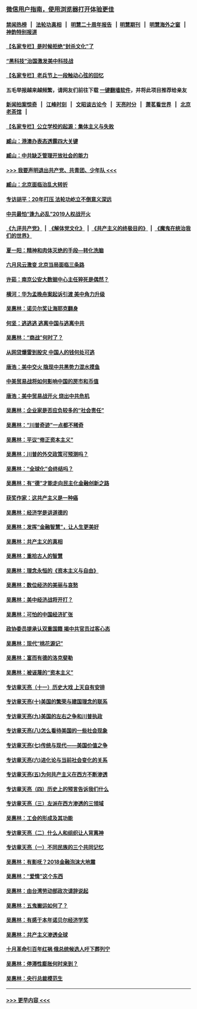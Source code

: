 ### [微信用户指南，使用浏览器打开体验更佳](https://github.com/gfw-breaker/banned-news1/blob/master/indexes/wechat-guide.md?t=0)
#### [禁闻热榜](热点新闻.md?t=0)  &nbsp;&nbsp;|&nbsp;&nbsp; [法轮功真相](https://github.com/gfw-breaker/truth/blob/master/README.md?t=0) &nbsp;&nbsp;|&nbsp;&nbsp; [明慧二十周年报告](https://github.com/gfw-breaker/mh-reports/blob/master/README.md?t=0) &nbsp;&nbsp;|&nbsp;&nbsp;[明慧期刊](https://github.com/gfw-breaker/mh-qikan) &nbsp;&nbsp;|&nbsp;&nbsp; [明慧海外之窗](https://github.com/gfw-breaker/mh-news/blob/master/README.md?t=0) &nbsp;&nbsp;|&nbsp;&nbsp; [神韵特别报道](https://github.com/gfw-breaker/mh-news/blob/master/shenyun.md?t=0)
#### [【名家专栏】是时候拒绝“封杀文化”了](../pages/nsc423/n11814093.md?t=02150744) 
#### [“黑科技”治国激发美中科技战](../pages/nsc423/n11638056.md?t=02150744) 
#### [【名家专栏】老兵节上一段触动心弦的回忆](../pages/nsc423/n11646016.md?t=02150744) 
#### 五毛举报越来越频繁，请网友们前往下载 [一键翻墙软件](https://github.com/gfw-breaker/ssr-accounts)，并将此项目推荐给亲友
#### [新闻拍案惊奇](https://github.com/gfw-breaker/banned-news1/blob/master/pages/link4.md) &nbsp;&nbsp;|&nbsp;&nbsp; [江峰时刻](https://github.com/gfw-breaker/banned-news1/blob/master/pages/link4.md) &nbsp;&nbsp;|&nbsp;&nbsp; [文昭谈古论今](https://github.com/gfw-breaker/banned-news1/blob/master/pages/link4.md) &nbsp;&nbsp;|&nbsp;&nbsp; [天亮时分](https://github.com/gfw-breaker/banned-news1/blob/master/pages/link4.md) &nbsp;&nbsp;|&nbsp;&nbsp; [萧茗看世界](https://github.com/gfw-breaker/banned-news1/blob/master/pages/link4.md) &nbsp;&nbsp;|&nbsp;&nbsp; [北京老茶馆](https://github.com/gfw-breaker/banned-news1/blob/master/pages/link4.md) &nbsp;&nbsp;|&nbsp;&nbsp; 
#### [【名家专栏】公立学校的起源：集体主义与失败](../pages/nsc423/n11601833.md?t=02150744) 
#### [臧山：港澳办表态透露四大关键](../pages/nsc423/n11421628.md?t=02150744) 
#### [臧山：中共缺乏管理开放社会的能力](../pages/nsc423/n11407457.md?t=02150744) 
#### [>>> 我要声明退出共产党、共青团、少年队 <<<](https://github.com/begood0513/goodnews/blob/master/quit/letter.md) 
#### [臧山：北京面临治乱大转折](../pages/nsc423/n11406895.md?t=02150744) 
#### [专访胡平：20年打压 法轮功屹立不倒意义深远](../pages/nsc423/n11398800.md?t=02150744) 
#### [中共最怕“逢九必乱”2019人权战开火](../pages/nsc423/n11385248.md?t=02150744) 
#### [《九评共产党》](https://github.com/begood0513/9ping.md/blob/master/README.md) &nbsp;|&nbsp; [《解体党文化》](../../../../jtdwh.md/blob/master/README.md)  &nbsp;|&nbsp; [《共产主义的终极目的》](../../../../gczydzjmd.md/blob/master/README.md) &nbsp;|&nbsp; [《魔鬼在统治我们的世界》](../../../../mgztzwmdsj.md/blob/master/README.md) 
#### [夏一阳：精神和肉体灭绝的手段—转化洗脑](../pages/nsc423/n11368250.md?t=02150744) 
#### [六月风云激变 北京当局面临三条路](../pages/nsc423/n11313668.md?t=02150744) 
#### [许茹：南京公安大数据中心主任猝死是偶然？](../pages/nsc423/n11064744.md?t=02150744) 
#### [横河：华为孟晚舟案起诉引渡 美中角力升级](../pages/nsc423/n11027230.md?t=02150744) 
#### [吴惠林：诺贝尔奖让海耶克翻身](../pages/nsc423/n10890049.md?t=02150744) 
#### [何坚：逃逃逃 逃离中国与逃离中共](../pages/nsc423/n10592891.md?t=02150744) 
#### [吴惠林：“商战”何时了？](../pages/nsc423/n10573558.md?t=02150744) 
#### [从网贷爆雷到股灾 中国人的钱何处可逃](../pages/nsc423/n10572800.md?t=02150744) 
#### [唐浩：美中交火 隐现中共黑势力混水摸鱼](../pages/nsc423/n10544040.md?t=02150744) 
#### [中美贸易战将如何影响中国的房市和币值](../pages/nsc423/n10543697.md?t=02150744) 
#### [唐浩：美中贸易战开火 烧出中共危机](../pages/nsc423/n10540126.md?t=02150744) 
#### [吴惠林：企业家是否应负较多的“社会责任”](../pages/nsc423/n10535022.md?t=02150744) 
#### [吴惠林：“川普奇迹”一点都不稀奇](../pages/nsc423/n10512808.md?t=02150744) 
#### [吴惠林：平议“修正资本主义”](../pages/nsc423/n10495724.md?t=02150744) 
#### [吴惠林：川普的外交政策可预测吗？](../pages/nsc423/n10462387.md?t=02150744) 
#### [吴惠林：“全球化”会终结吗？](../pages/nsc423/n10452838.md?t=02150744) 
#### [吴惠林：有“德”才能走向民主化金融创新之路](../pages/nsc423/n10432292.md?t=02150744) 
#### [获奖作家：这共产主义是一种癌](../pages/nsc423/n10431541.md?t=02150744) 
#### [吴惠林：经济学是讲道德的](../pages/nsc423/n10398014.md?t=02150744) 
#### [吴惠林：发挥“金融智慧”，让人生更美好](../pages/nsc423/n10375019.md?t=02150744) 
#### [吴惠林：共产主义的真相](../pages/nsc423/n10351394.md?t=02150744) 
#### [吴惠林：重拾古人的智慧](../pages/nsc423/n10337691.md?t=02150744) 
#### [吴惠林：理念永恒的《资本主义与自由》](../pages/nsc423/n10316274.md?t=02150744) 
#### [吴惠林：数位经济的美丽与哀愁](../pages/nsc423/n10292946.md?t=02150744) 
#### [吴惠林：美中经济战将开打？](../pages/nsc423/n10258825.md?t=02150744) 
#### [吴惠林：可怕的中国经济扩张](../pages/nsc423/n10219147.md?t=02150744) 
#### [政协委员提承认双重国籍 揭中共官员过客心态](../pages/nsc423/n10208809.md?t=02150744) 
#### [吴惠林：现代“桃花源记”](../pages/nsc423/n10185234.md?t=02150744) 
#### [吴惠林：富而有德的洛克斐勒](../pages/nsc423/n10142264.md?t=02150744) 
#### [吴惠林：被诬蔑的“资本主义”](../pages/nsc423/n10124816.md?t=02150744) 
#### [专访章天亮（十一）历史大戏 上天自有安排](../pages/nsc423/n10094905.md?t=02150744) 
#### [专访章天亮(十)美国的繁荣与建国理念的联系](../pages/nsc423/n10094899.md?t=02150744) 
#### [专访章天亮(九)美国的左右之争和川普执政](../pages/nsc423/n10094889.md?t=02150744) 
#### [专访章天亮(八)怎么看待美国的一些社会现象](../pages/nsc423/n10094857.md?t=02150744) 
#### [专访章天亮(七)传统与现代——美国价值之争](../pages/nsc423/n10093140.md?t=02150744) 
#### [专访章天亮(六)进化论与当前社会变化的关系](../pages/nsc423/n10092036.md?t=02150744) 
#### [专访章天亮(五)为何共产主义在西方不断渗透](../pages/nsc423/n10083620.md?t=02150744) 
#### [专访章天亮（四）历史上的预言告诉我们什么](../pages/nsc423/n10083606.md?t=02150744) 
#### [专访章天亮（三）左派在西方渗透的三领域](../pages/nsc423/n10081115.md?t=02150744) 
#### [吴惠林：工会的形成及其功能](../pages/nsc423/n10080633.md?t=02150744) 
#### [专访章天亮（二）什么人和组织让人背离神](../pages/nsc423/n10076637.md?t=02150744) 
#### [专访章天亮（一）不同民族的三个共同记忆](../pages/nsc423/n10074188.md?t=02150744) 
#### [吴惠林：有影呒？2018金融泡沫大地震](../pages/nsc423/n10040534.md?t=02150744) 
#### [吴惠林：“爱情”这个东西](../pages/nsc423/n10019423.md?t=02150744) 
#### [吴惠林：由台湾劳动部政次请辞说起](../pages/nsc423/n9979679.md?t=02150744) 
#### [吴惠林：五鬼搬运如何了？](../pages/nsc423/n9925338.md?t=02150744) 
#### [吴惠林：有感于本年诺贝尔经济学奖](../pages/nsc423/n9871883.md?t=02150744) 
#### [吴惠林：共产主义渗透全球](../pages/nsc423/n9812748.md?t=02150744) 
#### [十月革命引百年红祸 俄总统候选人吁下葬列宁](../pages/nsc423/n9810182.md?t=02150744) 
#### [吴惠林：停滞性膨胀何时来到？](../pages/nsc423/n9764136.md?t=02150744) 
#### [吴惠林：央行总裁模范生](../pages/nsc423/n9728134.md?t=02150744) 

----
#### [ >>> 更早内容 <<< ](../indexes/nsc423-earlier.md)

